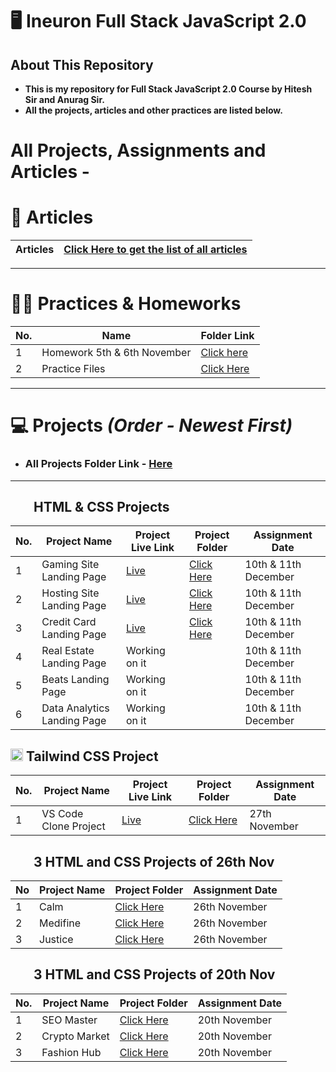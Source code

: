 # 🖥️ Ineuron Full Stack JavaScript 2.0


## About This Repository
- **This is my repository for Full Stack JavaScript 2.0 Course by Hitesh Sir and Anurag Sir.**
- **All the projects, articles and other practices are listed below.**

# All Projects, Assignments and Articles -

# 📝 Articles
| **Articles** 	| [Click Here to get the list of all articles](./All%20Articles/README.md) 	|
|----------	|--------------------------------------------------------------------------	|

<hr>

# 👨‍💻 Practices & Homeworks

| No. 	| **Name**                    	| **Folder Link**                                   	|
|-----	|-----------------------------	|---------------------------------------------------	|
| 1   	| Homework 5th & 6th November 	| [Click here](./5th%20%26%206th%20Nov%20homework/) 	|
| 2   	| Practice Files              	| [Click Here](./Other%20Practices/)                	|

<hr>

# 💻 Projects *(Order - Newest First)*
- ### All Projects Folder Link - [Here](./All%20Projects/)
<hr>

## <img height="16px" src="https://www.w3.org/html/logo/badge/html5-badge-h-solo.png"><img height="16px" src="https://user-images.githubusercontent.com/110087385/210600757-c5cd4168-1913-4cb9-8c09-1d43f9a7565b.png"> HTML & CSS Projects

| No. 	| **Project Name**            	| **Project Live Link**                                 	| **Project Folder**                                                   	| **Assignment Date**  	|
|-----	|-----------------------------	|-------------------------------------------------------	|----------------------------------------------------------------------	|----------------------	|
| 1   	| Gaming Site Landing Page    	| [Live](https://friendly-churros-11f90b.netlify.app)   	| [Click Here](./All%20Projects/6.%20Gaming%20Site%20Landing%20Page/)  	| 10th & 11th December 	|
| 2   	| Hosting Site Landing Page   	| [Live](https://golden-cassata-eb391c.netlify.app)     	| [Click Here](./All%20Projects/5.%20Hosting%20Site%20Landing%20Page/) 	| 10th & 11th December 	|
| 3   	| Credit Card Landing Page    	| [Live](https://harmonious-chimera-8e5272.netlify.app) 	| [Click Here](./All%20Projects/4.%20Credit%20Card%20Landing%20Page/)  	| 10th & 11th December 	|
| 4   	| Real Estate Landing Page    	| Working on it                                         	|                                                                      	| 10th & 11th December 	|
| 5   	| Beats Landing Page          	| Working on it                                         	|                                                                      	| 10th & 11th December 	|
| 6   	| Data Analytics Landing Page 	| Working on it                                         	|                                                                      	| 10th & 11th December 	|

<!-- ### [Gaming Site Landing Page](./All%20Projects/6.%20Gaming%20Site%20Landing%20Page/)
- ***Gaming Site Landing Page Live Link -** [https://friendly-churros-11f90b.netlify.app](https://friendly-churros-11f90b.netlify.app)*

### [Hosting Site Landing Page](./All%20Projects/5.%20Hosting%20Site%20Landing%20Page/)
- ***Hosting Site Landing Page Live Link -** [https://golden-cassata-eb391c.netlify.app](https://golden-cassata-eb391c.netlify.app)*

### [Credit Card Landing Page](./All%20Projects/4.%20Credit%20Card%20Landing%20Page/)
- ***Credit Card Landing Page Live Link -** [https://harmonious-chimera-8e5272.netlify.app](https://harmonious-chimera-8e5272.netlify.app)* -->


## <img height="20px" src="https://user-images.githubusercontent.com/110087385/210603643-e581d4a4-9ecc-41a3-bf6a-e05bc6123496.png"> Tailwind CSS Project

| No. 	| **Project Name**      	| **Project Live Link**                                	| **Project Folder**                                                        	| Assignment Date 	|
|-----	|-----------------------	|------------------------------------------------------	|---------------------------------------------------------------------------	|-----------------	|
| 1   	| VS Code Clone Project 	| [Live](https://singular-duckanoo-feab3a.netlify.app) 	| [Click Here](./All%20Projects/3.Project%2027th%20Nov%20VS%20Code%20Clone) 	| 27th November   	|
<!-- ### [VS Code Clone With Tailwind CSS](./All%20Projects/3.Project%2027th%20Nov%20VS%20Code%20Clone)
- ***VS Code Clone Live Link -** [https://singular-duckanoo-feab3a.netlify.app](https://singular-duckanoo-feab3a.netlify.app)* -->

## <img height="16px" src="https://www.w3.org/html/logo/badge/html5-badge-h-solo.png"><img height="16px" src="https://user-images.githubusercontent.com/110087385/210600757-c5cd4168-1913-4cb9-8c09-1d43f9a7565b.png"> 3 HTML and CSS Projects of 26th Nov

| No 	| **Project Name** 	| **Project Folder**                                                    	| **Assignment Date** 	|
|----	|------------------	|-----------------------------------------------------------------------	|---------------------	|
| 1  	| Calm             	| [Click Here](./All%20Projects/2.%20Project%2026th%20Nov/Project%201/) 	| 26th November       	|
| 2  	| Medifine         	| [Click Here](./All%20Projects/2.%20Project%2026th%20Nov/Project%202/) 	| 26th November       	|
| 3  	| Justice          	| [Click Here](./All%20Projects/2.%20Project%2026th%20Nov/Project%203/) 	| 26th November       	|


## <img height="16px" src="https://www.w3.org/html/logo/badge/html5-badge-h-solo.png"><img height="16px" src="https://user-images.githubusercontent.com/110087385/210600757-c5cd4168-1913-4cb9-8c09-1d43f9a7565b.png"> 3 HTML and CSS Projects of 20th Nov

| No. 	| **Project Name** 	| **Project Folder**                                                                  	| Assignment Date 	|
|-----	|------------------	|-------------------------------------------------------------------------------------	|-----------------	|
| 1   	| SEO Master       	| [Click Here](./All%20Projects/1.%20Project%2020th%20Nov/FSJS%202.0%20Project%2001/) 	| 20th November   	|
| 2   	| Crypto Market    	| [Click Here](./All%20Projects/1.%20Project%2020th%20Nov/FSJS%202.0%20Project%2002/) 	| 20th November   	|
| 3   	| Fashion Hub      	| [Click Here](./All%20Projects/1.%20Project%2020th%20Nov/FSJS%202.0%20Project%2003/) 	| 20th November   	|